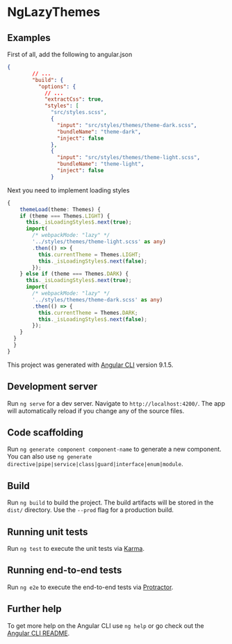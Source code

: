 # NgLazyThemes

## Examples
First of all, add the following to angular.json
```json
{
        // ...
        "build": {
          "options": {
            // ...
            "extractCss": true,
            "styles": [
              "src/styles.scss",
              {
                "input": "src/styles/themes/theme-dark.scss",
                "bundleName": "theme-dark",
                "inject": false
              },
              {
                "input": "src/styles/themes/theme-light.scss",
                "bundleName": "theme-light",
                "inject": false
              }

```

Next you need to implement loading styles

```ts
{
    themeLoad(theme: Themes) {
    if (theme === Themes.LIGHT) {
      this._isLoadingStyles$.next(true);
      import(
        /* webpackMode: "lazy" */
        '../styles/themes/theme-light.scss' as any)
        .then(() => {
          this.currentTheme = Themes.LIGHT;
          this._isLoadingStyles$.next(false);
        });
    } else if (theme === Themes.DARK) {
      this._isLoadingStyles$.next(true);
      import(
        /* webpackMode: "lazy" */
        '../styles/themes/theme-dark.scss' as any)
        .then(() => {
          this.currentTheme = Themes.DARK;
          this._isLoadingStyles$.next(false);
        });
    }
  }
  }
}
```


This project was generated with [Angular CLI](https://github.com/angular/angular-cli) version 9.1.5.

## Development server

Run `ng serve` for a dev server. Navigate to `http://localhost:4200/`. The app will automatically reload if you change any of the source files.

## Code scaffolding

Run `ng generate component component-name` to generate a new component. You can also use `ng generate directive|pipe|service|class|guard|interface|enum|module`.

## Build

Run `ng build` to build the project. The build artifacts will be stored in the `dist/` directory. Use the `--prod` flag for a production build.

## Running unit tests

Run `ng test` to execute the unit tests via [Karma](https://karma-runner.github.io).

## Running end-to-end tests

Run `ng e2e` to execute the end-to-end tests via [Protractor](http://www.protractortest.org/).

## Further help

To get more help on the Angular CLI use `ng help` or go check out the [Angular CLI README](https://github.com/angular/angular-cli/blob/master/README.md).
